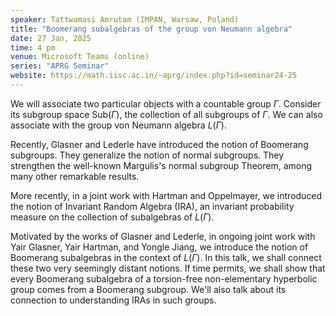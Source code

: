 ```yaml
---
speaker: Tattwamasi Amrutam (IMPAN, Warsaw, Poland)
title: "Boomerang subalgebras of the group von Neumann algebra"
date: 27 Jan, 2025
time: 4 pm
venue: Microsoft Teams (online)
series: "APRG Seminar"
website: https://math.iisc.ac.in/~aprg/index.php?id=seminar24-25
---
```


We will associate two particular objects with a countable group $\Gamma$.
Consider its subgroup space $\text{Sub}(\Gamma)$, the collection of all
subgroups of $\Gamma$. We can also associate with the group von Neumann
algebra $L(\Gamma)$.

Recently, Glasner and Lederle have introduced the notion of Boomerang
subgroups. They generalize the notion of normal subgroups. They
strengthen the well-known Margulis's normal subgroup Theorem, among many
other remarkable results.

More recently, in a joint work with Hartman and Oppelmayer, we introduced
the notion of Invariant Random Algebra (IRA), an invariant probability
measure on the collection of subalgebras of $L(\Gamma)$.

Motivated by the works of Glasner and Lederle, in ongoing joint work with
Yair Glasner, Yair Hartman, and Yongle Jiang, we introduce the notion of
Boomerang subalgebras in the context of $L(\Gamma)$. In this talk, we
shall connect these two very seemingly distant notions. If time permits,
we shall show that every Boomerang subalgebra of a torsion-free
non-elementary hyperbolic group comes from a Boomerang subgroup. We'll
also talk about its connection to understanding IRAs in such groups.
